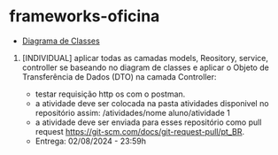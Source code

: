 # frameworks-oficina
- [Diagrama de Classes](https://github.com/Felix-Vidal/frameworks-oficina/blob/main/diagram%20school.png)
1. [INDIVIDUAL] aplicar todas as camadas models, Reository, service, controller se baseando no diagram de classes e aplicar o Objeto de Transferência de Dados (DTO) na camada Controller:

    - testar requisição http os com o postman.
    - a atividade deve ser colocada na pasta atividades disponivel no repositório assim: /atividades/nome aluno/atividade 1
    - a atividade deve ser enviada para esses repositório como pull request <https://git-scm.com/docs/git-request-pull/pt_BR>.
    - Entrega: 02/08/2024 - 23:59h
